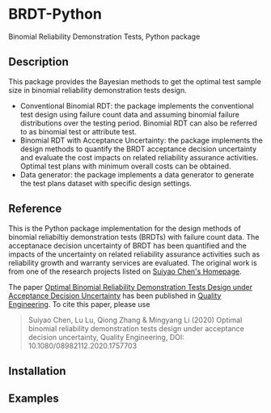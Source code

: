 # BRDT-Python
 Binomial Reliability Demonstration Tests, Python package
 
## Description
This package provides the Bayesian methods to get the optimal test sample size in binomial reliability demonstration tests design.
* Conventional Binomial RDT: the package implements the conventional test design using failure count data and assuming binomial failure distributions over the testing period. Binomial RDT can also be referred to as binomial test or attribute test.
* Binomial RDT with Acceptance Uncertainty: the package implements the design methods to quantify the BRDT acceptance decision uncertainty and evaluate the cost impacts on related reliability assurance activities. Optimal test plans with minimum overall costs can be obtained.
* Data generator: the package implements a data generator to generate the test plans dataset with specific design settings.

## Reference
This is the Python package implementation for the design methods of binomial reliabiltiy demonstration tests (BRDTs) with failure count data. The acceptanace decision uncertainty of BRDT has been quantified and the impacts of the uncertainty on related reliability assurance activities such as reliability growth and warranty services are evaluated. The original work is from one of the research projects listed on [Suiyao Chen's Homepage](https://sites.google.com/mail.usf.edu/suiyaochen-professional/publication?authuser=0). 

The paper [Optimal Binomial Reliability Demonstration Tests Design under Acceptance Decision Uncertainty](https://www.tandfonline.com/doi/full/10.1080/08982112.2020.1757703) has been published in [Quality Engineering](https://www.tandfonline.com/doi/full/10.1080/08982112.2020.1757703). To cite this paper, please use 
> Suiyao Chen, Lu Lu, Qiong Zhang & Mingyang Li (2020) Optimal binomial reliability demonstration tests design under acceptance decision uncertainty, Quality Engineering, DOI: 10.1080/08982112.2020.1757703

## Installation

## Examples
